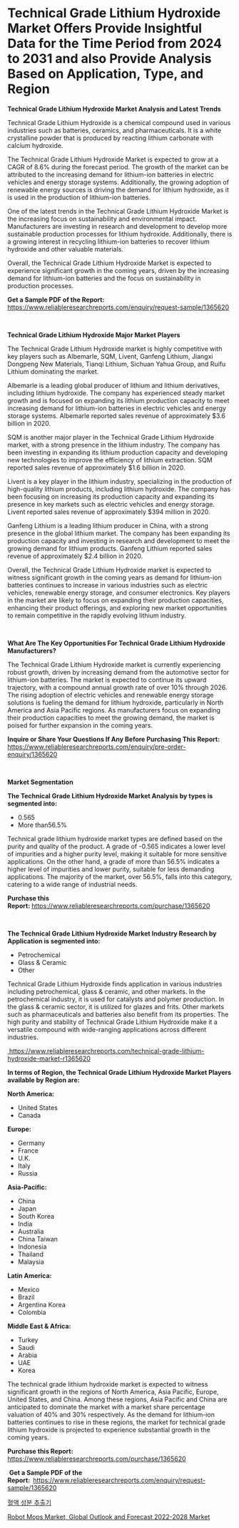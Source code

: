 <p><h1>Technical Grade Lithium Hydroxide Market Offers Provide Insightful Data for the Time Period from 2024 to 2031 and also Provide Analysis Based on Application, Type, and Region</h1></p><p><strong>Technical Grade Lithium Hydroxide Market Analysis and Latest Trends</strong></p>
<p><p>Technical Grade Lithium Hydroxide is a chemical compound used in various industries such as batteries, ceramics, and pharmaceuticals. It is a white crystalline powder that is produced by reacting lithium carbonate with calcium hydroxide.</p><p>The Technical Grade Lithium Hydroxide Market is expected to grow at a CAGR of 8.6% during the forecast period. The growth of the market can be attributed to the increasing demand for lithium-ion batteries in electric vehicles and energy storage systems. Additionally, the growing adoption of renewable energy sources is driving the demand for lithium hydroxide, as it is used in the production of lithium-ion batteries.</p><p>One of the latest trends in the Technical Grade Lithium Hydroxide Market is the increasing focus on sustainability and environmental impact. Manufacturers are investing in research and development to develop more sustainable production processes for lithium hydroxide. Additionally, there is a growing interest in recycling lithium-ion batteries to recover lithium hydroxide and other valuable materials.</p><p>Overall, the Technical Grade Lithium Hydroxide Market is expected to experience significant growth in the coming years, driven by the increasing demand for lithium-ion batteries and the focus on sustainability in production processes.</p></p>
<p><strong>Get a Sample PDF of the Report:&nbsp;</strong> <a href="https://www.reliableresearchreports.com/enquiry/request-sample/1365620">https://www.reliableresearchreports.com/enquiry/request-sample/1365620</a></p>
<p>&nbsp;</p>
<p><strong>Technical Grade Lithium Hydroxide Major Market Players</strong></p>
<p><p>The Technical Grade Lithium Hydroxide market is highly competitive with key players such as Albemarle, SQM, Livent, Ganfeng Lithium, Jiangxi Dongpeng New Materials, Tianqi Lithium, Sichuan Yahua Group, and Ruifu Lithium dominating the market. </p><p>Albemarle is a leading global producer of lithium and lithium derivatives, including lithium hydroxide. The company has experienced steady market growth and is focused on expanding its lithium production capacity to meet increasing demand for lithium-ion batteries in electric vehicles and energy storage systems. Albemarle reported sales revenue of approximately $3.6 billion in 2020.</p><p>SQM is another major player in the Technical Grade Lithium Hydroxide market, with a strong presence in the lithium industry. The company has been investing in expanding its lithium production capacity and developing new technologies to improve the efficiency of lithium extraction. SQM reported sales revenue of approximately $1.6 billion in 2020.</p><p>Livent is a key player in the lithium industry, specializing in the production of high-quality lithium products, including lithium hydroxide. The company has been focusing on increasing its production capacity and expanding its presence in key markets such as electric vehicles and energy storage. Livent reported sales revenue of approximately $394 million in 2020.</p><p>Ganfeng Lithium is a leading lithium producer in China, with a strong presence in the global lithium market. The company has been expanding its production capacity and investing in research and development to meet the growing demand for lithium products. Ganfeng Lithium reported sales revenue of approximately $2.4 billion in 2020. </p><p>Overall, the Technical Grade Lithium Hydroxide market is expected to witness significant growth in the coming years as demand for lithium-ion batteries continues to increase in various industries such as electric vehicles, renewable energy storage, and consumer electronics. Key players in the market are likely to focus on expanding their production capacities, enhancing their product offerings, and exploring new market opportunities to remain competitive in the rapidly evolving lithium industry.</p></p>
<p>&nbsp;</p>
<p><strong>What Are The Key Opportunities For Technical Grade Lithium Hydroxide Manufacturers?</strong></p>
<p><p>The Technical Grade Lithium Hydroxide market is currently experiencing robust growth, driven by increasing demand from the automotive sector for lithium-ion batteries. The market is expected to continue its upward trajectory, with a compound annual growth rate of over 10% through 2026. The rising adoption of electric vehicles and renewable energy storage solutions is fueling the demand for lithium hydroxide, particularly in North America and Asia Pacific regions. As manufacturers focus on expanding their production capacities to meet the growing demand, the market is poised for further expansion in the coming years.</p></p>
<p><strong>Inquire or Share Your Questions If Any Before Purchasing This Report:</strong> <a href="https://www.reliableresearchreports.com/enquiry/pre-order-enquiry/1365620">https://www.reliableresearchreports.com/enquiry/pre-order-enquiry/1365620</a></p>
<p>&nbsp;</p>
<p><strong>Market Segmentation</strong></p>
<p><strong>The Technical Grade Lithium Hydroxide Market Analysis by types is segmented into:</strong></p>
<p><ul><li>0.565</li><li>More than56.5%</li></ul></p>
<p><p>Technical grade lithium hydroxide market types are defined based on the purity and quality of the product. A grade of -0.565 indicates a lower level of impurities and a higher purity level, making it suitable for more sensitive applications. On the other hand, a grade of more than 56.5% indicates a higher level of impurities and lower purity, suitable for less demanding applications. The majority of the market, over 56.5%, falls into this category, catering to a wide range of industrial needs.</p></p>
<p><strong>Purchase this Report:&nbsp;</strong><a href="https://www.reliableresearchreports.com/purchase/1365620">https://www.reliableresearchreports.com/purchase/1365620</a></p>
<p>&nbsp;</p>
<p><strong>The Technical Grade Lithium Hydroxide Market Industry Research by Application is segmented into:</strong></p>
<p><ul><li>Petrochemical</li><li>Glass & Ceramic</li><li>Other</li></ul></p>
<p><p>Technical Grade Lithium Hydroxide finds application in various industries including petrochemical, glass & ceramic, and other markets. In the petrochemical industry, it is used for catalysts and polymer production. In the glass & ceramic sector, it is utilized for glazes and frits. Other markets such as pharmaceuticals and batteries also benefit from its properties. The high purity and stability of Technical Grade Lithium Hydroxide make it a versatile compound with wide-ranging applications across different industries.</p></p>
<p><a href="https://www.reliableresearchreports.com/technical-grade-lithium-hydroxide-market-r1365620">&nbsp;https://www.reliableresearchreports.com/technical-grade-lithium-hydroxide-market-r1365620</a></p>
<p><strong>In terms of Region, the Technical Grade Lithium Hydroxide Market Players available by Region are:</strong></p>
<p>
    <p> <strong> North America: </strong>
        <ul>
            <li>United States</li>
            <li>Canada</li>
        </ul>
        </p> 
    <p> <strong> Europe: </strong>
        <ul>
            <li>Germany</li>
            <li>France</li>
            <li>U.K.</li>
            <li>Italy</li>
            <li>Russia</li>
        </ul>
        </p> 
    <p> <strong> Asia-Pacific: </strong>
        <ul>
            <li>China</li>
            <li>Japan</li>
            <li>South Korea</li>
            <li>India</li>
            <li>Australia</li>
            <li>China Taiwan</li>
            <li>Indonesia</li>
            <li>Thailand</li>
            <li>Malaysia</li>
        </ul>
        </p> 
    <p> <strong> Latin America: </strong>
        <ul>
            <li>Mexico</li>
            <li>Brazil</li>
            <li>Argentina Korea</li>
            <li>Colombia</li>
        </ul>
        </p> 
    <p> <strong> Middle East & Africa: </strong>
        <ul>
            <li>Turkey</li>
            <li>Saudi</li>
            <li>Arabia</li>
            <li>UAE</li>
            <li>Korea</li>
        </ul>
    </p>
    </p>
<p><p>The technical grade lithium hydroxide market is expected to witness significant growth in the regions of North America, Asia Pacific, Europe, United States, and China. Among these regions, Asia Pacific and China are anticipated to dominate the market with a market share percentage valuation of 40% and 30% respectively. As the demand for lithium-ion batteries continues to rise in these regions, the market for technical grade lithium hydroxide is projected to experience substantial growth in the coming years.</p></p>
<p><strong>Purchase this Report: </strong><a href="https://www.reliableresearchreports.com/purchase/1365620">https://www.reliableresearchreports.com/purchase/1365620</a></p>
<p>&nbsp;<strong>Get a Sample PDF of the Report:&nbsp;&nbsp;</strong><a href="https://www.reliableresearchreports.com/enquiry/request-sample/1365620">https://www.reliableresearchreports.com/enquiry/request-sample/1365620</a></p>
<p><strong></strong></p>
<p><p><a href="https://github.com/RichardLueilwitz787/Market-Research-Report-List-2/blob/main/5113308125518.md">혈액 성분 추출기</a></p><p><a href="https://github.com/sophieinleeds/Market-Research-Report-List-1/blob/main/robot-mops-market-global-outlook-and-forecast-2022-2028-market.md">Robot Mops Market, Global Outlook and Forecast 2022-2028 Market</a></p></p>